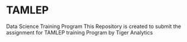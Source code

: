 # TAMLEP
Data Science Training Program
This Repository is created to submit the assignment for TAMLEP training Program by Tiger Analytics
